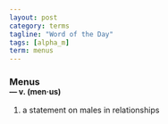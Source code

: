 ```yaml
---
layout: post
category: terms
tagline: "Word of the Day"
tags: [alpha_m]
term: menus
---
```


<h3>Menus<br/> <small>&mdash; v. (men<span>&middot;</span>us)</small></h3>
<p><ol><li>a statement on males in relationships</li>
</ol></p>
